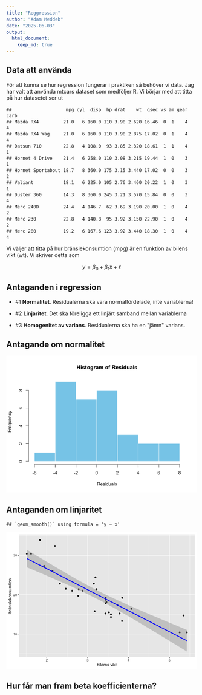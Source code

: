 ```yaml
---
title: "Reggression"
author: "Adam Meddeb"
date: "2025-06-03"
output: 
  html_document: 
    keep_md: true
---
```




## Data att använda

För att kunna se hur regression fungerar i praktiken så behöver vi data. Jag har valt att använda mtcars dataset som medföljer R. Vi börjar med att titta på hur datasetet ser ut


```
##                    mpg cyl  disp  hp drat    wt  qsec vs am gear carb
## Mazda RX4         21.0   6 160.0 110 3.90 2.620 16.46  0  1    4    4
## Mazda RX4 Wag     21.0   6 160.0 110 3.90 2.875 17.02  0  1    4    4
## Datsun 710        22.8   4 108.0  93 3.85 2.320 18.61  1  1    4    1
## Hornet 4 Drive    21.4   6 258.0 110 3.08 3.215 19.44  1  0    3    1
## Hornet Sportabout 18.7   8 360.0 175 3.15 3.440 17.02  0  0    3    2
## Valiant           18.1   6 225.0 105 2.76 3.460 20.22  1  0    3    1
## Duster 360        14.3   8 360.0 245 3.21 3.570 15.84  0  0    3    4
## Merc 240D         24.4   4 146.7  62 3.69 3.190 20.00  1  0    4    2
## Merc 230          22.8   4 140.8  95 3.92 3.150 22.90  1  0    4    2
## Merc 280          19.2   6 167.6 123 3.92 3.440 18.30  1  0    4    4
```
Vi väljer att titta på hur bränslekonsumtion (mpg) är en funktion av bilens vikt (wt). Vi skriver detta som 

$$
y = \beta_0 + \beta_1 x + \epsilon
$$

## Antaganden i regression

- #1 **Normalitet**. Residualerna ska vara normalfördelade, inte variablerna!

- #2 **Linjaritet**. Det ska föreligga ett linjärt samband mellan variablerna

- #3 **Homogenitet av varians**. Residualerna ska ha en "jämn" varians.

## Antagande om normalitet

![](regression_explained_files/figure-html/antagande1-1.png)<!-- -->

## Antaganden om linjaritet


```
## `geom_smooth()` using formula = 'y ~ x'
```

![](regression_explained_files/figure-html/antagande2-1.png)<!-- -->

## Hur får man fram beta koefficienterna?




